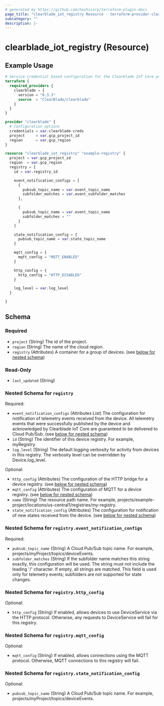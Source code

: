 ```yaml
---
# generated by https://github.com/hashicorp/terraform-plugin-docs
page_title: "clearblade_iot_registry Resource - terraform-provider-clearblade"
subcategory: ""
description: |-
---
```


# clearblade_iot_registry (Resource)

## Example Usage

```terraform
# Service credential based configuration for the Clearblade IoT Core provider
terraform {
  required_providers {
    clearblade = {
      version = "0.3.3"
      source  = "ClearBlade/clearblade"
    }
  }
}

provider "clearblade" {
  # Configuration options
  credentials = var.clearblade-creds
  project     = var.gcp_project_id
  region      = var.gcp_region
}

resource "clearblade_iot_registry" "example-registry" {
  project = var.gcp_project_id
  region  = var.gcp_region
  registry = {
    id = var.registry_id

    event_notification_configs = [
      {
        pubsub_topic_name = var.event_topic_name
        subfolder_matches = var.event_subfolder_matches
      },

      {
        pubsub_topic_name = var.event_topic_name
        subfolder_matches = ""
      }
    ]

    state_notification_config = {
      pubsub_topic_name = var.state_topic_name
    }

    mqtt_config = {
      mqtt_config = "MQTT_ENABLED"
    }

    http_config = {
      http_config = "HTTP_DISABLED"
    }

    log_level = var.log_level
  }

}
```

<!-- schema generated by tfplugindocs -->

## Schema

### Required

- `project` (String) The id of the project.
- `region` (String) The name of the cloud region.
- `registry` (Attributes) A container for a group of devices. (see [below for nested schema](#nestedatt--registry))

### Read-Only

- `last_updated` (String)

<a id="nestedatt--registry"></a>

### Nested Schema for `registry`

Required:

- `event_notification_configs` (Attributes List) The configuration for notification of telemetry events received from the device. All telemetry events that were successfully published by the device and acknowledged by Clearblade IoT Core are guaranteed to be delivered to Cloud Pub/Sub. (see [below for nested schema](#nestedatt--registry--event_notification_configs))
- `id` (String) The identifier of this device registry. For example, myRegistry.
- `log_level` (String) The default logging verbosity for activity from devices in this registry. The verbosity level can be overridden by Device.log_level.

Optional:

- `http_config` (Attributes) The configuration of the HTTP bridge for a device registry. (see [below for nested schema](#nestedatt--registry--http_config))
- `mqtt_config` (Attributes) The configuration of MQTT for a device registry. (see [below for nested schema](#nestedatt--registry--mqtt_config))
- `name` (String) The resource path name. For example, projects/example-project/locations/us-central1/registries/my-registry.
- `state_notification_config` (Attributes) The configuration for notification of new states received from the device. (see [below for nested schema](#nestedatt--registry--state_notification_config))

<a id="nestedatt--registry--event_notification_configs"></a>

### Nested Schema for `registry.event_notification_configs`

Required:

- `pubsub_topic_name` (String) A Cloud Pub/Sub topic name. For example, projects/myProject/topics/deviceEvents.
- `subfolder_matches` (String) If the subfolder name matches this string exactly, this configuration will be used. The string must not include the leading '/' character. If empty, all strings are matched. This field is used only for telemetry events; subfolders are not supported for state changes.

<a id="nestedatt--registry--http_config"></a>

### Nested Schema for `registry.http_config`

Optional:

- `http_config` (String) If enabled, allows devices to use DeviceService via the HTTP protocol. Otherwise, any requests to DeviceService will fail for this registry.

<a id="nestedatt--registry--mqtt_config"></a>

### Nested Schema for `registry.mqtt_config`

Optional:

- `mqtt_config` (String) If enabled, allows connections using the MQTT protocol. Otherwise, MQTT connections to this registry will fail.

<a id="nestedatt--registry--state_notification_config"></a>

### Nested Schema for `registry.state_notification_config`

Optional:

- `pubsub_topic_name` (String) A Cloud Pub/Sub topic name. For example, projects/myProject/topics/deviceEvents.
